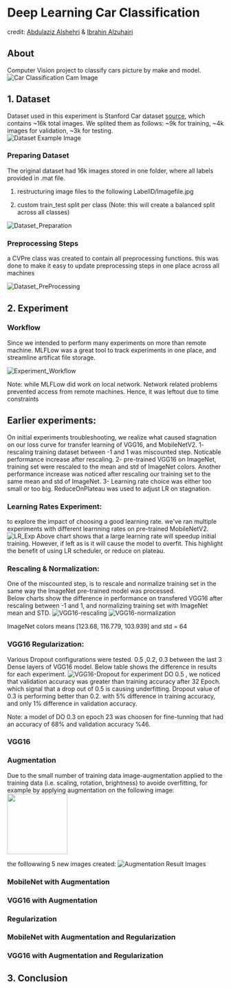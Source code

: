 
<!-- ![banner Image](Graphs/class_montage.jpg?raw=true "banner") -->

# Deep Learning Car Classification
credit: [Abdulaziz Alshehri](https://github.com/AbdulazizAlshehri) & [Ibrahin Alzuhairi](https://github.com/ibalzuhairi)

## About
Computer Vision project to classify cars picture by make and model. 
</br>
![Car Classification Cam Image](Graphs/car_classification_security_cam.png?raw=true "Car Classification Cam")


## 1. Dataset
Dataset used in this experiment is Stanford Car dataset [source](http://ai.stanford.edu/~jkrause/cars/car_dataset.html), which contains ~16k total images. We splited them as follows: ~9k for training, ~4k images for validation, ~3k for testing. 
</br> 
![Dataset Example Image](Graphs/dataset.jpg?raw=true "Dataset Example")

### Preparing Dataset
The original dataset had 16k images stored in one folder, where all labels provided in .mat file.
1) restructuring image files to the following LabelID/Imagefile.jpg

2) custom train_test split per class (Note: this will create a balanced split across all classes)

![Dataset_Preparation](Graphs/PreparingDataset.JPG?raw=true "Dataset Example")

### Preprocessing Steps

a CVPre class was created to contain all preprocessing functions. this was done to make it easy to update preprocessing steps in one place across all machines

![Dataset_PreProcessing](Graphs/Preprocessing.JPG?raw=true "PreProcessing")

## 2. Experiment
### Workflow
Since we intended to perform many experiments on more than remote machine. MLFLow was a great tool to track experiments in one place, and streamline artificat file storage.


![Experiment_Workflow](Graphs/workflow.JPG?raw=true "workflow")

Note: while MLFLow did work on local network. Network related problems prevented access from remote machines. Hence, it was leftout due to time constraints

## Earlier experiments:
On initial experiments troubleshooting, we realize what caused stagnation on our loss curve for transfer learning of VGG16, and MobileNetV2.
1- rescaling training dataset between -1 and 1 was miscounted step. Noticable performance increase after rescaling.
2- pre-trained VGG16 on ImageNet,  training set were rescaled to the mean and std of ImageNet colors. Another performance increase was noticed after rescaling our training set to the same mean and std of ImageNet.
3- Learning rate choice was either too small or too big. ReduceOnPlateau was used to adjust LR on stagnation. 


### Learning Rates Experiment:
to explore the impact of choosing a good learning rate. we've ran multiple experiments with different learnning rates on pre-trained MobileNetV2.
![LR_Exp](Graphs/LRexp.JPG?raw=true "LRExp Example")
Above chart shows that a large learning rate will speedup initial training. However, if left as is it will cause the model to overfit.
This highlight the benefit of using LR scheduler, or reduce on plateau.

### Rescaling & Normalization:
One of the miscounted step, is to rescale and normalize training set in the same way the ImageNet pre-trained model was processed.
<br> Below charts show the difference in performance on transfered VGG16  after rescaling between -1 and 1,  and normalizing training set with ImageNet mean and STD.
![VGG16-rescaling](Graphs/VGG-rescaling.jpg?raw=true "VGG16- rescaling")
![VGG16-normalization](Graphs/VGG-normalizing.jpg?raw=true "VGG16- normalization")

ImageNet colors means [123.68, 116.779, 103.939] and std = 64 
### VGG16 Regularization:

Various Dropout configurations were tested. 0.5 ,0.2, 0.3 between the last 3 Dense layers of VGG16 model. Below table shows the difference in results for each experiment.
![VGG16-Dropout](Graphs/VGG-Dropout.jpg?raw=true "VGG16- Dropout")
for experiment DO 0.5 , we noticed that validation accuracy was greater than training accuracy after 32 Epoch. which signal that a drop out of 0.5 is causing underfitting.
Dropout value of 0.3 is performing better than 0.2. with 5% difference in training accuracy, and only 1% difference in validation accuracy.

Note: a model of DO 0.3 on epoch 23 was choosen for fine-tunning that had an accuracy of 68% and validation accuracy %46.
### VGG16 

### Augmentation
Due to the small number of training data image-augmentation applied to the training data (i.e. scaling, rotation, brightness) to avoide overfitting, for example by applying augmentation on the following image:
</br>
<img src="Graphs/Augmentation_original.jpg" height="140">

the folllowwing 5 new images created:
![Augmentation Result Images](Graphs/Augmentation2.png?raw=true "Augmentation Result")

### MobileNet with Augmentation

### VGG16 with Augmentation

### Regularization

### MobileNet with Augmentation and Regularization

### VGG16 with Augmentation and Regularization

## 3. Conclusion


